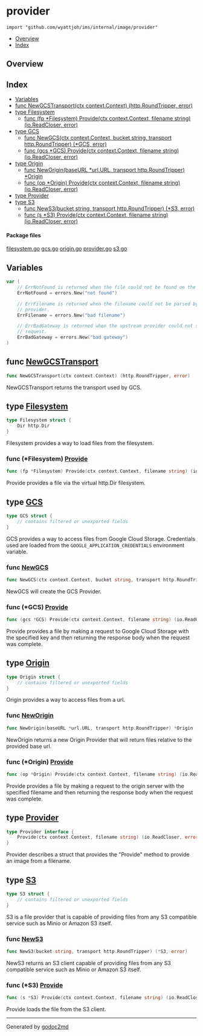 

# provider
`import "github.com/wyattjoh/ims/internal/image/provider"`

* [Overview](#pkg-overview)
* [Index](#pkg-index)

## <a name="pkg-overview">Overview</a>



## <a name="pkg-index">Index</a>
* [Variables](#pkg-variables)
* [func NewGCSTransport(ctx context.Context) (http.RoundTripper, error)](#NewGCSTransport)
* [type Filesystem](#Filesystem)
  * [func (fp *Filesystem) Provide(ctx context.Context, filename string) (io.ReadCloser, error)](#Filesystem.Provide)
* [type GCS](#GCS)
  * [func NewGCS(ctx context.Context, bucket string, transport http.RoundTripper) (*GCS, error)](#NewGCS)
  * [func (gcs *GCS) Provide(ctx context.Context, filename string) (io.ReadCloser, error)](#GCS.Provide)
* [type Origin](#Origin)
  * [func NewOrigin(baseURL *url.URL, transport http.RoundTripper) *Origin](#NewOrigin)
  * [func (op *Origin) Provide(ctx context.Context, filename string) (io.ReadCloser, error)](#Origin.Provide)
* [type Provider](#Provider)
* [type S3](#S3)
  * [func NewS3(bucket string, transport http.RoundTripper) (*S3, error)](#NewS3)
  * [func (s *S3) Provide(ctx context.Context, filename string) (io.ReadCloser, error)](#S3.Provide)


#### <a name="pkg-files">Package files</a>
[filesystem.go](/src/github.com/wyattjoh/ims/internal/image/provider/filesystem.go) [gcs.go](/src/github.com/wyattjoh/ims/internal/image/provider/gcs.go) [origin.go](/src/github.com/wyattjoh/ims/internal/image/provider/origin.go) [provider.go](/src/github.com/wyattjoh/ims/internal/image/provider/provider.go) [s3.go](/src/github.com/wyattjoh/ims/internal/image/provider/s3.go) 



## <a name="pkg-variables">Variables</a>
``` go
var (
    // ErrNotFound is returned when the file could not be found on the provider.
    ErrNotFound = errors.New("not found")

    // ErrFilename is returned when the filename could not be parsed by the
    // provider.
    ErrFilename = errors.New("bad filename")

    // ErrBadGateway is returned when the upstream provider could not service the
    // request.
    ErrBadGateway = errors.New("bad gateway")
)
```


## <a name="NewGCSTransport">func</a> [NewGCSTransport](/src/target/gcs.go?s=255:323#L7)
``` go
func NewGCSTransport(ctx context.Context) (http.RoundTripper, error)
```
NewGCSTransport returns the transport used by GCS.




## <a name="Filesystem">type</a> [Filesystem](/src/target/filesystem.go?s=129:169#L1)
``` go
type Filesystem struct {
    Dir http.Dir
}
```
Filesystem provides a way to load files from the filesystem.










### <a name="Filesystem.Provide">func</a> (\*Filesystem) [Provide](/src/target/filesystem.go?s=235:325#L6)
``` go
func (fp *Filesystem) Provide(ctx context.Context, filename string) (io.ReadCloser, error)
```
Provide provides a file via the virtual http.Dir filesystem.




## <a name="GCS">type</a> [GCS](/src/target/gcs.go?s=1177:1226#L40)
``` go
type GCS struct {
    // contains filtered or unexported fields
}
```
GCS provides a way to access files from Google Cloud Storage. Credentials
used are loaded from the `GOOGLE_APPLICATION_CREDENTIALS` environment
variable.







### <a name="NewGCS">func</a> [NewGCS](/src/target/gcs.go?s=523:613#L17)
``` go
func NewGCS(ctx context.Context, bucket string, transport http.RoundTripper) (*GCS, error)
```
NewGCS will create the GCS Provider.





### <a name="GCS.Provide">func</a> (\*GCS) [Provide](/src/target/gcs.go?s=1396:1480#L47)
``` go
func (gcs *GCS) Provide(ctx context.Context, filename string) (io.ReadCloser, error)
```
Provide provides a file by making a request to Google Cloud Storage with the
specified key and then returning the response body when the request was
complete.




## <a name="Origin">type</a> [Origin](/src/target/origin.go?s=396:458#L12)
``` go
type Origin struct {
    // contains filtered or unexported fields
}
```
Origin provides a way to access files from a url.







### <a name="NewOrigin">func</a> [NewOrigin](/src/target/origin.go?s=174:243#L2)
``` go
func NewOrigin(baseURL *url.URL, transport http.RoundTripper) *Origin
```
NewOrigin returns a new Origin Provider that will return files relative to
the provided base url.





### <a name="Origin.Provide">func</a> (\*Origin) [Provide](/src/target/origin.go?s=630:716#L20)
``` go
func (op *Origin) Provide(ctx context.Context, filename string) (io.ReadCloser, error)
```
Provide provides a file by making a request to the origin server with the
specified filename and then returning the response body when the request was
complete.




## <a name="Provider">type</a> [Provider](/src/target/provider.go?s=637:734#L16)
``` go
type Provider interface {
    Provide(ctx context.Context, filename string) (io.ReadCloser, error)
}
```
Provider describes a struct that provides the "Provide" method to provide an
image from a filename.










## <a name="S3">type</a> [S3](/src/target/s3.go?s=984:1039#L30)
``` go
type S3 struct {
    // contains filtered or unexported fields
}
```
S3 is a file provider that is capable of providing files from any S3
compatible service such as Minio or Amazon S3 itself.







### <a name="NewS3">func</a> [NewS3](/src/target/s3.go?s=274:341#L7)
``` go
func NewS3(bucket string, transport http.RoundTripper) (*S3, error)
```
NewS3 returns an S3 client capable of providing files from any S3 compatible
service such as Minio or Amazon S3 itself.





### <a name="S3.Provide">func</a> (\*S3) [Provide](/src/target/s3.go?s=1087:1168#L36)
``` go
func (s *S3) Provide(ctx context.Context, filename string) (io.ReadCloser, error)
```
Provide loads the file from the S3 client.








- - -
Generated by [godoc2md](http://godoc.org/github.com/davecheney/godoc2md)
